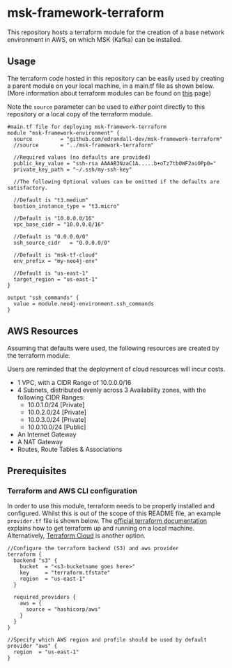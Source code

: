 # msk-framework-terraform

This repository hosts a terraform module for the creation of a base network environment in AWS, on which MSK (Kafka) can be installed.

## Usage
The terraform code hosted in this repository can be easily used by creating a parent module on your local machine, in a main.tf file as shown below.
(More information about terraform modules can be found on [this](https://developer.hashicorp.com/terraform/language/modules) page)

Note the `source` parameter can be used to *either* point directly to this repository or a local copy of the terraform module.

~~~
#main.tf file for deploying msk-framework-terraform
module "msk-framework-environment" {
  source         = "github.com/edrandall-dev/msk-framework-terraform"
  //source       = "../msk-framework-terraform"

  //Required values (no defaults are provided)
  public_key_value = "ssh-rsa AAAAB3NzaC1A.....b+oTz7tb0WF2aiOPp0="
  private_key_path = "~/.ssh/my-ssh-key"

  //The following Optional values can be omitted if the defaults are satisfactory.

  //Default is "t3.medium"
  bastion_instance_type = "t3.micro"

  //Default is "10.0.0.0/16"
  vpc_base_cidr = "10.0.0.0/16"

  //Default is "0.0.0.0/0"
  ssh_source_cidr   = "0.0.0.0/0"

  //Default is "msk-tf-cloud"
  env_prefix = "my-neo4j-env"

  //Default is "us-east-1"
  target_region = "us-east-1"
}

output "ssh_commands" {
  value = module.neo4j-environment.ssh_commands
}
~~~

## AWS Resources
Assuming that defaults were used, the following resources are created by the terraform module:

Users are reminded that the deployment of cloud resources will incur costs.

 - 1 VPC, with a CIDR Range of 10.0.0.0/16
 - 4 Subnets, distributed evenly across 3 Availability zones, with the following CIDR Ranges:
   - 10.0.1.0/24 [Private]
   - 10.0.2.0/24 [Private]
   - 10.0.3.0/24 [Private]
   - 10.0.10.0/24 [Public]
 - An Internet Gateway
 - A NAT Gateway
 - Routes, Route Tables & Associations

## Prerequisites

### Terraform and AWS CLI configuration
In order to use this module, terraform needs to be properly installed and configured.  Whilst this is out of the scope of this README file, an example `provider.tf` file is shown below.  The [official terraform documentation](https://developer.hashicorp.com/terraform/tutorials/aws-get-started/install-cli) explains how to get terraform up and running on a local machine.  Alternatively, [Terraform Cloud](https://developer.hashicorp.com/terraform/tutorials/cloud-get-started) is another option.

~~~
//Configure the terraform backend (S3) and aws provider
terraform {
  backend "s3" {
    bucket  = "<s3-bucketname goes here>"
    key     = "terraform.tfstate"
    region  = "us-east-1"
  }

  required_providers {
    aws = {
      source = "hashicorp/aws"
    }
  }
}

//Specify which AWS region and profile should be used by default
provider "aws" {
  region  = "us-east-1"
}
~~~

